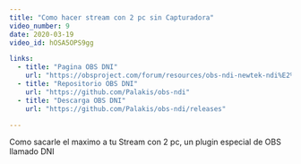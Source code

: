 ```yaml
---
title: "Como hacer stream con 2 pc sin Capturadora"
video_number: 9
date: 2020-03-19
video_id: hOSA5OPS9gg

links:
  - title: "Pagina OBS DNI"
    url: "https://obsproject.com/forum/resources/obs-ndi-newtek-ndi%E2%84%A2-integration-into-obs-studio.528/"
  - title: "Repositorio OBS DNI"
    url: "https://github.com/Palakis/obs-ndi"
  - title: "Descarga OBS DNI"
    url: "https://github.com/Palakis/obs-ndi/releases"

---
```


Como sacarle el maximo a tu Stream con 2 pc, un plugin especial de OBS llamado DNI
